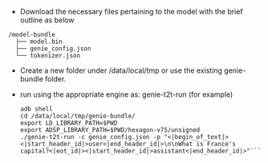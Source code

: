 - Download the necessary files pertaining to the model with the brief outline as below
  
```
/model-bundle
  ├── model.bin
  ├── genie_config.json
  └── tokenizer.json
```

- Create a new folder under /data/local/tmp or use the existing genie-bundle folder.
- run using the appropriate engine as: genie-t2t-run (for example)

  ```
  adb shell
  cd /data/local/tmp/genie-bundle/
  export LD_LIBRARY_PATH=$PWD
  export ADSP_LIBRARY_PATH=$PWD/hexagon-v75/unsigned
  ./genie-t2t-run -c genie_config.json -p "<|begin_of_text|><|start_header_id|>user<|end_header_id|>\n\nWhat is France's capital?<|eot_id|><|start_header_id|>assistant<|end_header_id|>"```

